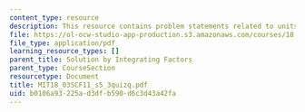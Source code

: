 ```yaml
---
content_type: resource
description: This resource contains problem statements related to units.
file: https://ol-ocw-studio-app-production.s3.amazonaws.com/courses/18-03sc-differential-equations-fall-2011/b0106a93225ad3dfb590d6c3d43a42fa_MIT18_03SCF11_s5_3quizq.pdf
file_type: application/pdf
learning_resource_types: []
parent_title: Solution by Integrating Factors
parent_type: CourseSection
resourcetype: Document
title: MIT18_03SCF11_s5_3quizq.pdf
uid: b0106a93-225a-d3df-b590-d6c3d43a42fa
---
```

